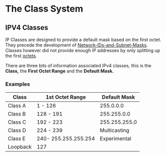 # The Class System

## IPV4 Classes

IP Classes are designed to provide a default mask based on the first octet. They precede the development of [Network-IDs-and-Subnet-Masks](Network-IDs-and-Subnet-Masks.md). Classes however did not provide enough IP addresses by only splitting up the first [octets](Binary-Digits.md#^089948).

There are three bits of information associated IPv4 classes, this is the **Class,** the **First Octet Range** and the **Default Mask.**

### Examples

| Class | 1st Octet Range | Default Mask |
|----|----|----|
| Class A | 1 - 126 | 255.0.0.0 |
| Class B | 128 - 191 | 255.255.0.0 |
| Class C | 192 - 223 | 255.255.255.0 |
| Class D | 224 - 239 | Multicasting |
| Class E | 240- 255.255.255.254 | Experimental |
| Loopback | 127 |    |

 


